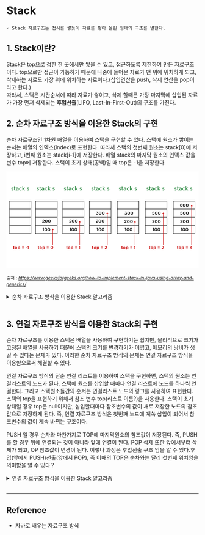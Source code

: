# Stack  
    ✍️ Stack 자료구조는 접시를 쌓듯이 자료를 쌓아 올린 형태의 구조를 말한다.

## 1. Stack이란?
Stack은 top으로 정한 한 곳에서만 쌓을 수 있고, 접근하도록 제한하여 만든 자료구조이다. 
top으로만 접근이 가능하기 때문에 나중에 들어온 자료가 맨 위에 위치하게 되고, 삭제하는 자료도 가장 위에 위치하는 자료이다.(삽입연산을 push, 삭제 연산을 pop이라고 한다.)  
따라서, 스택은 시간순서에 따라 자료가 쌓이고, 삭제 할때믄 가장 마지막에 삽입된 자료가 가장 먼저 삭제되는 **후입선출**(LIFO, Last-In-First-Out)의 구조를 가진다. 

## 2. 순차 자료구조 방식을 이용한 Stack의 구현

순차 자료구조인 1차원 배열을 이용하여 스택을 구현할 수 있다. 스택에 원소가 쌓이는 순서는 배열의 인덱스(index)로 표현한다. 따라서 스택의 첫번째 원소는 stack[0]에 저장하고, i번째 원소는 stack[i-1]에 저장한다. 배열 stack의 마지막 원소의 인덱스 값을 변수 top에 저장한다. 스택이 초기 상태(공백)일 때 top은 -1을 저장한다. 

<img width="800" src="../../Image/stack_sequential.jpg" title="Linked list Data Structure">   

<small>출처 : <cite>https://www.geeksforgeeks.org/how-to-implement-stack-in-java-using-array-and-generics/</cite> </small>

<details>
<summary>순차 자료구조 방식을 이용한 Stack 알고리즘</summary>

```java
```
</details>
<br>

## 3. 연결 자료구조 방식을 이용한 Stack의 구현

순차 자료구조를 이용한 스택은 배열을 사용하여 구현하기는 쉽지만, 물리적으로 크기가 고정된 배열을 사용하기 때문에 스택의 크기를 변경하기가 어렵고, 메모리의 낭비가 생길 수 있다는 문제가 있다. 이러한 순차 자료구조 방식의 문제는 연결 자료구조 방식을 이용함으로써 해결할 수 있다.  

연결 자료구조 방식의 단순 연결 리스트를 이용하여 스택을 구현하면, 스택의 원소는 연결리스트의 노드가 된다. 스택에 원소를 삽입할 때마다 연결 리스트에 노드를 하나씩 연결한다. 그리고 스택원소들간의 순서는 연결리스트 노드의 링크를 사용하여 표현한다. 스택의 top을 표현하기 위해서 참조 변수 top(리스트 이름?)을 사용한다.  스택이 초기 상태일 경우 top은 null이지만, 삽입할때마다 참조변수의 값이 새로 저장한 노드의 참조값으로 저장하게 된다. 즉, 연결 자료구조 방식은 첫번째 노드에 계쏙 삽입이 되어서 참조변수의 값이 계속 바뀌는 구조이다.

PUSH 일 경우 순차와 마찬가지로 TOP에 마지막원소의 참조값이 저장된다. 즉, PUSH를 할 경우 뒤에 연결되는 것이 아니라 앞에 연결이 된다. POP 삭제 또한 앞에서부터 삭제가 되고, OP 참조값이 변경이 된다. 이렇나 과정은 후입선출 구조 임을 알 수 있다.후입(앞에서 PUSH)선출(앞에서 POP), 즉 이때의 TOP은 순차와는 달리 첫번째 위치임을 의미함을 알 수 있다.?

<details>
<summary>연결 자료구조 방식을 이용한 Stack 알고리즘</summary>

```java
```
</details>
<br>

---

## Reference

- 자바로 배우는 자료구조 방식